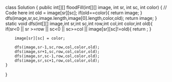 class Solution {
    public int[][] floodFill(int[][] image, int sr, int sc, int color) {
        // Code here
        int old = image[sr][sc];
        if(old==color){
            return image;
        }
        dfs(image,sr,sc,image.length,image[0].length,color,old);
        return image;
    }
    static void dfs(int[][] image,int sr,int sc,int row,int col,int color,int old){
        if(sr<0 || sr >=row || sc<0 || sc>=col || image[sr][sc]!=old){
            return ;
        }
        
        image[sr][sc] = color;
        
        dfs(image,sr-1,sc,row,col,color,old);
        dfs(image,sr+1,sc,row,col,color,old);
        dfs(image,sr,sc-1,row,col,color,old);
        dfs(image,sr,sc+1,row,col,color,old);
    }
}